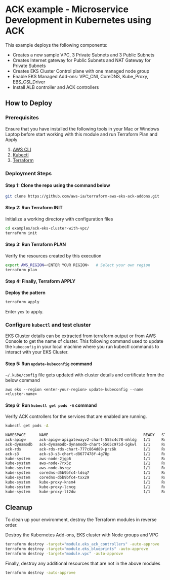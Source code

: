 # ACK example - Microservice Development in Kubernetes using ACK

This example deploys the following components:

- Creates a new sample VPC, 3 Private Subnets and 3 Public Subnets
- Creates Internet gateway for Public Subnets and NAT Gateway for Private Subnets
- Creates EKS Cluster Control plane with one managed node group
- Enable EKS Managed Add-ons: VPC_CNI, CoreDNS, Kube_Proxy, EBS_CSI_Driver
- Install ALB controller and ACK controllers

## How to Deploy

### Prerequisites

Ensure that you have installed the following tools in your Mac or Windows Laptop before start working with this module and run Terraform Plan and Apply

1. [AWS CLI](https://docs.aws.amazon.com/cli/latest/userguide/install-cliv2.html)
2. [Kubectl](https://Kubernetes.io/docs/tasks/tools/)
3. [Terraform](https://learn.hashicorp.com/tutorials/terraform/install-cli)


### Deployment Steps

#### Step 1: Clone the repo using the command below

```sh
git clone https://github.com/aws-ia/terraform-aws-eks-ack-addons.git
```

#### Step 2: Run Terraform INIT

Initialize a working directory with configuration files

```sh
cd examples/ack-eks-cluster-with-vpc/
terraform init
```

#### Step 3: Run Terraform PLAN

Verify the resources created by this execution

```sh
export AWS_REGION=<ENTER YOUR REGION>   # Select your own region
terraform plan
```

#### Step 4: Finally, Terraform APPLY

**Deploy the pattern**

```sh
terraform apply
```

Enter `yes` to apply.

### Configure `kubectl` and test cluster

EKS Cluster details can be extracted from terraform output or from AWS Console to get the name of cluster.
This following command used to update the `kubeconfig` in your local machine where you run kubectl commands to interact with your EKS Cluster.

#### Step 5: Run `update-kubeconfig` command

`~/.kube/config` file gets updated with cluster details and certificate from the below command

    aws eks --region <enter-your-region> update-kubeconfig --name <cluster-name>

#### Step 6: Run `kubectl get pods -A` command

Verify ACK controllers for the services that are enabled are running.


```sh
kubectl get pods -A

NAMESPACE      NAME                                          READY   STATUS    RESTARTS        AGE
ack-apigw      ack-apigw-apigatewayv2-chart-555c4c78-mhldg   1/1     Running   0               18s
ack-dynamodb   ack-dynamodb-dynamodb-chart-5565c975d-5gkwl   1/1     Running   0               21s
ack-rds        ack-rds-rds-chart-777c864d89-prz6k            1/1     Running   0               19s
ack-s3         ack-s3-s3-chart-d8677478f-4g78p               1/1     Running   0               23s
kube-system    aws-node-2jgp6                                1/1     Running   1 (2m56s ago)   4m49s
kube-system    aws-node-7rx5z                                1/1     Running   1 (2m57s ago)   4m47s
kube-system    aws-node-bsrgz                                1/1     Running   1 (2m50s ago)   4m48s
kube-system    coredns-d5b9bfc4-ldsq7                        1/1     Running   0               12m
kube-system    coredns-d5b9bfc4-txx29                        1/1     Running   0               12m
kube-system    kube-proxy-knsm4                              1/1     Running   0               4m49s
kube-system    kube-proxy-lcncg                              1/1     Running   0               4m48s
kube-system    kube-proxy-lt2dw                              1/1     Running   0               4m47s
```

## Cleanup

To clean up your environment, destroy the Terraform modules in reverse order.

Destroy the Kubernetes Add-ons, EKS cluster with Node groups and VPC

```sh
terraform destroy -target="module.eks_ack_controllers" -auto-approve
terraform destroy -target="module.eks_blueprints" -auto-approve
terraform destroy -target="module.vpc" -auto-approve
```

Finally, destroy any additional resources that are not in the above modules

```sh
terraform destroy -auto-approve
```
